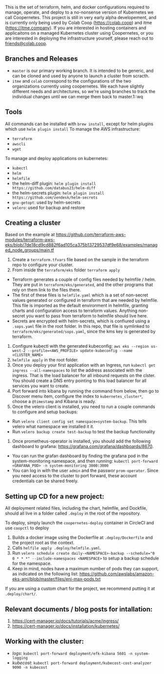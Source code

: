 This is the set of terraform, helm, and docker configurations required to manage, operate, and deploy to a no-nonsense version of Kubernetes we call Coopernetes. This project is still in very early alpha developement, and is currently only being used by Colab Coop (https://colab.coop) and itme (https://itme.company). If you are interested in hosting containers and applicaitons on a managed Kubernetes cluster using Coopernetes, or you are interested in deploying the infrastructure yourself, please reach out to friends@colab.coop.

## Branches and Releases
- `master` is our primary working branch. It is intended to be generic, and can be cloned and used by anyone to launch a cluster from scracth.
- `itme` and `colab` correspond to the configurations of the two organizations currently using coopernetes. We each have slightly different needs and architectures, so we're using branches to track the individual changes until we can merge them back to master.1::wq

## Tools
All commands can be installed with `brew install`, except for helm plugins which use `helm plugin install`
To manage the AWS infrastructure:
- `terraform`
- `awscli`
- `wget`

To manage and deploy applications on kubernetes:
- `kubectl`
- `helm`
- `helmfile`
- the helm-diff plugin: `helm plugin install https://github.com/databus23/helm-diff`
- the helm-secrets plugin: `helm plugin install https://github.com/zendesk/helm-secrets`
- `gnu-getopt`: used by helm-secrets
- `velero`: used for backup and restore

## Creating a cluster
Based on the example at https://github.com/terraform-aws-modules/terraform-aws-eks/blob/7de18cd9cd882f6ad105ca375b13729537df9e68/examples/managed_node_groups/main.tf
1. Create a `terraform.tfvars` file based on the sample in the terraform repo to configure your cluster.
1. From inside the `terraform/eks` folder `terraform apply`
  - Terraform generates a couple of config files needed by helmfile / helm. They are put in `terraform/eks/generated`, and the other programs that rely on them link to the files there.
  - The first of these files is `helmfile.yaml` which is a set of non-secret values generated or configured in terraform that are needed by helmfile. This file is imported as the default environment in helmfile, granting charts and configuration access to terraform values. Anything non-secret you want to pass from terraform to helmfile should live here.
  - Secrets are encrypted with helm-secrets, which is confiured using a `.sops.yaml` file in the root folder. In this repo, that file is symlinked to `terraform/eks/generated/sops.yaml`, since the kms key is generated by terraform.
1. Configure kubectl with the generated kubeconfig: `aws eks --region us-west-2 --profile=<AWS_PROFILE> update-kubeconfig --name <CLUSTER_NAME>`
1. `helmfile apply` in the root folder.
1. Once you deploy your first application with an Ingress, run `kubectl get ingress --all-namespaces` to list the address associated with the ingress. That is the load balancer for all inbound requests on the clster. You should create a DNS entry pointing to this load balancer for all services you want to create.
1. Port forward into kibana by running the command from below, then go to Discover menu item, configure the index to `kubernetes_cluster*`, choose a `@timestamp` and Kibana is ready.
1. Once the velero client is installed, you need to run a couple commands to configure and setup backups:
  - Run `velero client config set namespace=system-backup`. This tells velero what namespace we installed it it.
  - Run `velero backup create test-backup` to test the backup functionality
1. Once prometheus-operator is installed, you should add the following dashboard to grafana: https://grafana.com/grafana/dashboards/8670.
  - You can run the grafan dashboard by finding the grafana pod in the system-monitoring namespace, and then running: `kubectl port-forward <GRAFANA_POD> -n system-monitoring 3000:3000`
  - You can log in with the user `admin` and the passwor `prom-operator`. Since you need access to the cluster to port forward, these account credentials can be shared freely.

## Setting up CD for a new project:
All deployment related files, including the chart, helmfile, and Dockfile, should all live in a folder called `.deploy` in the root of the repository.

To deploy, simply launch the `coopernetes-deploy` container in CircleCI and use `coopctl` to deploy
1. Builds a docker image using the Dockerfile at `.deploy/Dockerfile` and the project root as the context.
1. Calls `helfile apply .deploy/helmfile.yaml`.
1. Run `velero schedule create daily-<NAMESPACE>-backup --schedule="0 0 * * *" --include-namespaces <NAMESPACE>` to setup a backup schedule for the namespace.
1. Keep in mind, nodes have a maximum number of pods they can support, as indicated on the following list: https://github.com/awslabs/amazon-eks-ami/blob/master/files/eni-max-pods.txt


If you are using a custom chart for the project, we recommend putting it at `.deploy/chart/`.

## Relevant documents / blog posts for intallation:
1. https://cert-manager.io/docs/tutorials/acme/ingress/
1. https://cert-manager.io/docs/installation/kubernetes/

## Working with the cluster:
- *logs*: `kubectl port-forward deployment/efk-kibana 5601 -n system-logging`
- *kubecost*: `kubectl port-forward deployment/kubecost-cost-analyzer 9090 -n kubecost`
